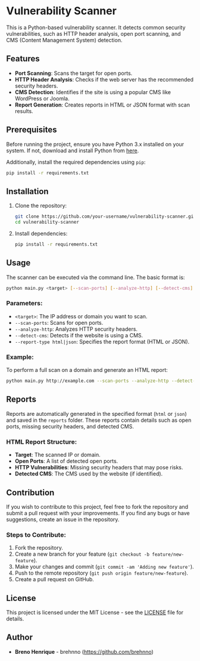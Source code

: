 # Vulnerability Scanner

This is a Python-based vulnerability scanner. It detects common security vulnerabilities, such as HTTP header analysis, open port scanning, and CMS (Content Management System) detection.

## Features

- **Port Scanning**: Scans the target for open ports.
- **HTTP Header Analysis**: Checks if the web server has the recommended security headers.
- **CMS Detection**: Identifies if the site is using a popular CMS like WordPress or Joomla.
- **Report Generation**: Creates reports in HTML or JSON format with scan results.

## Prerequisites

Before running the project, ensure you have Python 3.x installed on your system. If not, download and install Python from [here](https://www.python.org/downloads/).

Additionally, install the required dependencies using `pip`:

```bash
pip install -r requirements.txt
```

## Installation

1. Clone the repository:
   ```bash
   git clone https://github.com/your-username/vulnerability-scanner.git
   cd vulnerability-scanner
   ```

2. Install dependencies:
   ```bash
   pip install -r requirements.txt
   ```

## Usage

The scanner can be executed via the command line. The basic format is:

```bash
python main.py <target> [--scan-ports] [--analyze-http] [--detect-cms] [--report-type html|json]
```

### Parameters:

- `<target>`: The IP address or domain you want to scan.
- `--scan-ports`: Scans for open ports.
- `--analyze-http`: Analyzes HTTP security headers.
- `--detect-cms`: Detects if the website is using a CMS.
- `--report-type html|json`: Specifies the report format (HTML or JSON).

### Example:

To perform a full scan on a domain and generate an HTML report:

```bash
python main.py http://example.com --scan-ports --analyze-http --detect-cms --report-type html
```

## Reports

Reports are automatically generated in the specified format (`html` or `json`) and saved in the `reports` folder. These reports contain details such as open ports, missing security headers, and detected CMS.

### HTML Report Structure:
- **Target**: The scanned IP or domain.
- **Open Ports**: A list of detected open ports.
- **HTTP Vulnerabilities**: Missing security headers that may pose risks.
- **Detected CMS**: The CMS used by the website (if identified).

## Contribution

If you wish to contribute to this project, feel free to fork the repository and submit a pull request with your improvements. If you find any bugs or have suggestions, create an issue in the repository.

### Steps to Contribute:

1. Fork the repository.
2. Create a new branch for your feature (`git checkout -b feature/new-feature`).
3. Make your changes and commit (`git commit -am 'Adding new feature'`).
4. Push to the remote repository (`git push origin feature/new-feature`).
5. Create a pull request on GitHub.

## License

This project is licensed under the MIT License - see the [LICENSE](LICENSE) file for details.

## Author

- **Breno Henrique** - brehnno (https://github.com/brehnno)

